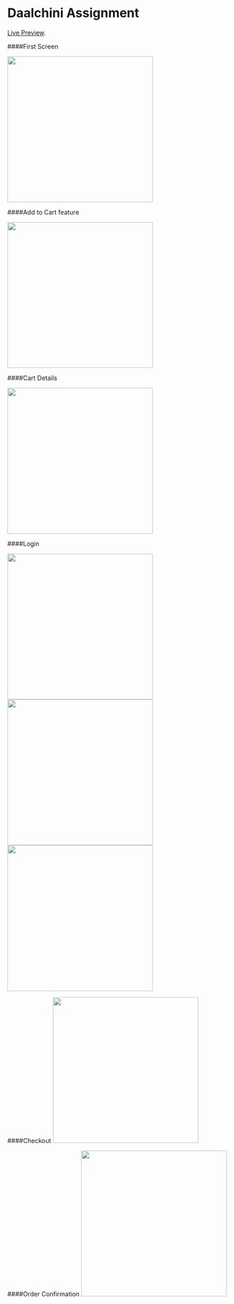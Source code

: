 # Daalchini Assignment

[Live Preview](https://shaleel.github.io/Daalchini-Assignment).

####First Screen

<img style="width:329px;" src="/screenshots/first.png" />

####Add to Cart feature

<img style="width:329px;" src="/screenshots/second.png" />

####Cart Details

<img style="width:329px;" src="/screenshots/third.png" />

####Login

<img style="width:329px;" src="/screenshots/fourth.png" />

<img style="width:329px;" src="/screenshots/fifth.png" />

<img style="width:329px;" src="/screenshots/sixth.png" />

####Checkout
<img style="width:329px;" src="/screenshots/seventh.png" />

####Order Confirmation
<img style="width:329px;" src="/screenshots/eighth.png" />
